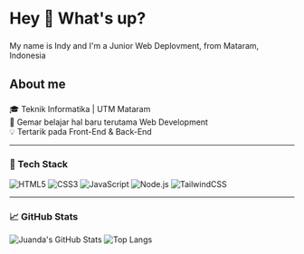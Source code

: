 <h1 align="left">Hey 👋 What's up?</h1>

###

<p align="left">My name is Indy and I'm a Junior Web Deplovment, from Mataram, Indonesia</p>

###

<h2 align="left">About me</h2>

###

🎓 Teknik Informatika | UTM Mataram  
🌱 Gemar belajar hal baru terutama Web Development  
💡 Tertarik pada Front-End & Back-End  

---

### 🔧 Tech Stack
![HTML5](https://img.shields.io/badge/html5-E34F26?style=flat&logo=html5&logoColor=white)
![CSS3](https://img.shields.io/badge/css3-1572B6?style=flat&logo=css3&logoColor=white)
![JavaScript](https://img.shields.io/badge/javascript-F7DF1E?style=flat&logo=javascript&logoColor=black)
![Node.js](https://img.shields.io/badge/node.js-339933?style=flat&logo=node.js&logoColor=white)
![TailwindCSS](https://img.shields.io/badge/tailwindcss-06B6D4?style=flat&logo=tailwind-css&logoColor=white)

---

### 📈 GitHub Stats
![Juanda's GitHub Stats](https://github-readme-stats.vercel.app/api?username=MassDika&show_icons=true&theme=radical)
![Top Langs](https://github-readme-stats.vercel.app/api/top-langs/?username=MassDika&layout=compact&theme=radical)
